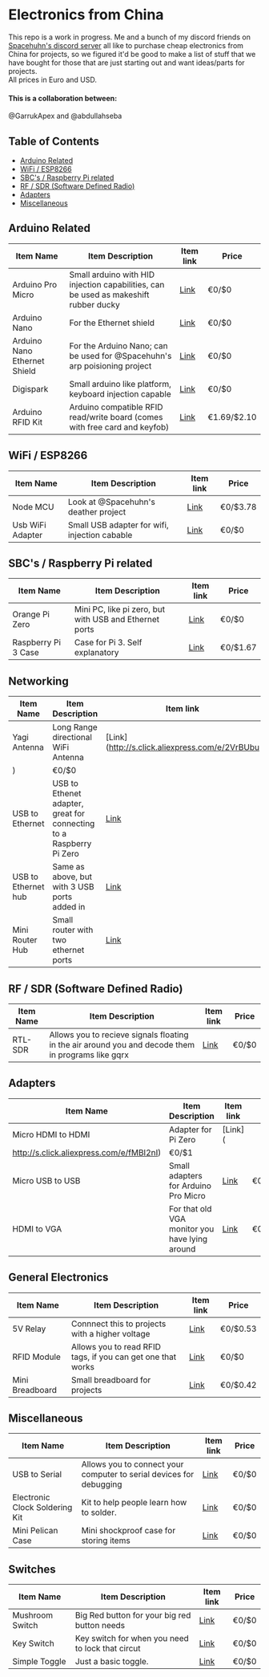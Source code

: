 # Electronics from China

This repo is a work in progress. Me and a bunch of my discord friends on [Spacehuhn's discord server](https://discordapp.com/invite/7Ay378G) all like to purchase cheap electronics from China for projects, so we figured it'd be good to make a list of stuff that we have bought for those that are just starting out and want ideas/parts for projects.<br />
All prices in Euro and USD.<br />
#### This is a collaboration between:
@GarrukApex and @abdullahseba <!--(add your username here my dudes)-->

## Table of Contents
  - [Arduino Related](#arduino-related)
  - [ WiFi / ESP8266](#wifi--esp8266)
  - [SBC's / Raspberry Pi related](#sbcs--raspberry-pi-related)
  - [RF / SDR (Software Defined Radio)](#rf--sdr-software-defined-radio)
  - [Adapters](#adapters)
  - [Miscellaneous](#miscellaneous)
    
## Arduino Related
| Item Name | Item Description | Item link | Price |
| ------------- | ------------- | ------------- | -------------|
| Arduino Pro Micro   | Small arduino with HID injection capabilities, can be used as makeshift rubber ducky | [Link]()  |     €0/$0    |
| Arduino Nano  | For the Ethernet shield  | [Link](http://s.click.aliexpress.com/e/miYV7yJ)  |     €0/$0    |
| Arduino Nano Ethernet Shield  | For the Arduino Nano; can be used for @Spacehuhn's arp poisioning project | [Link](https://www.aliexpress.com/item/Mini-ENC28J60-Webserver-module-Ethernet-Shield-board-for-Arduino-Nano-v3-0/32648804850.html)  |     €0/$0    |
| Digispark  | Small arduino like platform, keyboard injection capable  | [Link](https://www.aliexpress.com/item/1Pcs-lot-Digispark-Kickstarter-Common-Micro-USB-Development-Board-For-ATTINY85/32826241497.html)  |     €0/$0    |
| Arduino RFID Kit | Arduino compatible RFID read/write board (comes with free card and keyfob) | [Link](https://www.ebay.com/itm/MFRC-522-RC522-RFID-Module-IC-Card-Induction-Sensor-free-S50-card-key-chain-LW/182050283595?epid=1750668752&hash=item2a630ae04b:g:ROoAAOSwAuNW4b7u) | €1.69/$2.10 |

## WiFi / ESP8266
| Item Name | Item Description | Item link | Price |
| ------------- | ------------- | ------------- | -------------|
| Node MCU  | Look at @Spacehuhn's deather project  | [Link](http://s.click.aliexpress.com/e/3RvNBYF)  |     €0/$3.78    |
| Usb WiFi Adapter  | Small USB adapter for wifi, injection cabable | [Link](https://www.aliexpress.com/item/Hot-Sale-Mini-PC-wifi-adapter-150M-USB-WiFi-antenna-Wireless-Computer-Network-Card-802-11n/32659894879.html)  |     €0/$0    |

## SBC's / Raspberry Pi related
| Item Name | Item Description | Item link | Price |
| ------------- | ------------- | ------------- | -------------|
| Orange Pi Zero  | Mini PC, like pi zero, but with USB and Ethernet ports  | [Link](https://www.aliexpress.com/item/New-Orange-Pi-Zero-H2-Quad-Core-Open-source-development-board-beyond-Raspberry-Pi/32760774493.html)  |     €0/$0    |
| Raspberry Pi 3 Case  | Case for Pi 3. Self explanatory | [Link](http://s.click.aliexpress.com/e/y3rzJmY)  |     €0/$1.67    |

## Networking
| Item Name | Item Description | Item link | Price |
| ------------- | ------------- | ------------- | -------------|
| Yagi Antenna  | Long Range directional WiFi Antenna  | [Link](http://s.click.aliexpress.com/e/2VrBUbu
)  |     €0/$0    |
| USB to Ethernet  | USB to Ethenet adapter, great for connecting to a Raspberry Pi Zero  | [Link](https://www.aliexpress.com/item/New-USB-2-0-Ethernet-10-100-Mbps-RJ45-Network-Card-Lan-Adapter-Adaptador-Drop-mShipping/32789454406.html)  |     €0/$0    |
| USB to Ethernet hub  | Same as above, but with 3 USB ports added in  | [Link](http://s.click.aliexpress.com/e/vvnEE2J)  |     €0/$3.10    |
| Mini Router Hub  | Small router with two ethernet ports  | [Link](https://www.aliexpress.com/item/Wifi-Router-NEXX-WT3020H-300Mbps-Portable-Mini-Router-802-11-b-g-nwifi-Repeater-Wifi-Bridge/32740552501.html)  |     €0/$0    |
   
## RF / SDR (Software Defined Radio)
| Item Name | Item Description | Item link | Price |
| ------------- | ------------- | ------------- | -------------|
| RTL-SDR  | Allows you to recieve signals floating in the air around you and decode them in programs like gqrx  | [Link]()  |     €0/$0    |

## Adapters
| Item Name | Item Description | Item link | Price |
| ------------- | ------------- | ------------- | -------------|
| Micro HDMI to HDMI  | Adapter for Pi Zero  | [Link](
http://s.click.aliexpress.com/e/fMBI2nI)  |     €0/$1    |
| Micro USB to USB  | Small adapters for Arduino Pro Micro  | [Link](http://s.click.aliexpress.com/e/uVZFQju)  |     €0/$0    |
| HDMI to VGA  | For that old VGA monitor you have lying around | [Link](http://s.click.aliexpress.com/e/yvbe62F)  |     €0/$4.33    |

## General Electronics
| Item Name | Item Description | Item link | Price |
| ------------- | ------------- | ------------- | -------------|
| 5V Relay  | Connnect this to projects with a higher voltage   | [Link](https://www.aliexpress.com/item/5V-Low-Level-Trigger-One-1-Channel-Relay-Module-DC-AC-220V-Interface-Relay-Board-Shield/32801667044.html)  |     €0/$0.53    |
| RFID Module  | Allows you to read RFID tags, if you can get one that works  | [Link]()  |     €0/$0    |
| Mini Breadboard  | Small breadboard for projects  | [Link](http://s.click.aliexpress.com/e/mia2bun)  |     €0/$0.42    |


## Miscellaneous
| Item Name | Item Description | Item link | Price |
| ------------- | ------------- | ------------- | -------------|
| USB to Serial | Allows you to connect your computer to serial devices for debugging  | [Link](https://www.aliexpress.com/item/1PCS-CP2102-USB-2-0-to-TTL-UART-Module-6Pin-Serial-Converter-STC-Replace-FT232/32717057832.html)  |     €0/$0    |
| Electronic Clock Soldering Kit  | Kit to help people learn how to solder.   | [Link](https://www.aliexpress.com/item/1set-newest-4-electronic-clock-pieces-c51-4-bits-electronic-clock-C51-production-suite-DIY-electronics/32802779553.html)  |     €0/$0    |
| Mini Pelican Case  | Mini shockproof case for storing items  | [Link]()  |     €0/$0    |

## Switches 
| Item Name | Item Description | Item link | Price |
| ------------- | ------------- | ------------- | -------------|
| Mushroom Switch  | Big Red button for your big red button needs  | [Link](http://s.click.aliexpress.com/e/R7iEujm)  |     €0/$0    |
| Key Switch  | Key switch for when you need to lock that circut  | [Link](https://www.aliexpress.com/item/Key-Switch-ON-OFF-Lock-Switch-KS-01/32490689557.html)  |     €0/$0    |
| Simple Toggle  | Just a basic toggle.   | [Link]()  |     €0/$0    |

<!--This is a template for adding extra cells. Ignore it. 
| Content Cell  | Content Cell  | [Link]()  |     €0/$0    |-->
